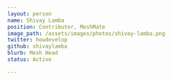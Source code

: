 ```yaml
---
layout: person
name: Shivay Lamba
position: Contributor, MeshMate
image_path: /assets/images/photos/shivay-lamba.png
twitter: howdevelop
github: shivaylamba
blurb: Mesh Head
status: Active

---
```

